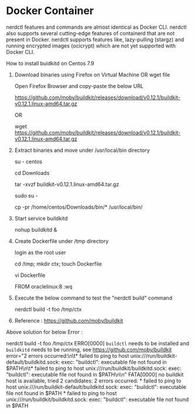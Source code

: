 # Docker Container 

nerdctl features and commands are almost identical as Docker CLI. nerdctl also supports several cutting-edge features of containerd that are not present in Docker. nerdctl supports features like, lazy-pulling (stargz) and running encrypted images (ocicrypt) which are not yet supported with Docker CLI.

How to install buidkitd on Centos 7.9

1. Download binaries using Firefox on Virtual Machine OR wget file

   Open Firefox Browser and copy-paste the below URL

   https://github.com/moby/buildkit/releases/download/v0.12.1/buildkit-v0.12.1.linux-amd64.tar.gz

   OR

   wget https://github.com/moby/buildkit/releases/download/v0.12.1/buildkit-v0.12.1.linux-amd64.tar.gz

3. Extract binaries and move under /usr/local/bin directory

   su - centos

   cd Downloads

   tar -xvzf buildkit-v0.12.1.linux-amd64.tar.gz 

   sudo su -

    cp -pr /home/centos/Downloads/bin/* /usr/local/bin/

4. Start service buildkitd

    nohup buildkitd  &                               

5. Create Dockerfile under /tmp directory

    login as the root user

    cd /tmp; mkdir ctx; touch Dockerfile

    vi Dockerfile
   
    FROM oraclelinux:8
    :wq
    
6. Execute the below command to test the "nerdctl build" command

    nerdctl build -t foo /tmp/ctx


7. Reference :  https://github.com/moby/buildkit

Above solution for below Error :

nerdctl build -t foo /tmp/ctx
ERRO[0000] `buildctl` needs to be installed and `buildkitd` needs to be running, see https://github.com/moby/buildkit  error="2 errors occurred:\n\t* failed to ping to host unix:///run/buildkit-default/buildkitd.sock: exec: \"buildctl\": executable file not found in $PATH\n\t* failed to ping to host unix:///run/buildkit/buildkitd.sock: exec: \"buildctl\": executable file not found in $PATH\n\n"
FATA[0000] no buildkit host is available, tried 2 candidates: 2 errors occurred:
	* failed to ping to host unix:///run/buildkit-default/buildkitd.sock: exec: "buildctl": executable file not found in $PATH
	* failed to ping to host unix:///run/buildkit/buildkitd.sock: exec: "buildctl": executable file not found in $PATH






